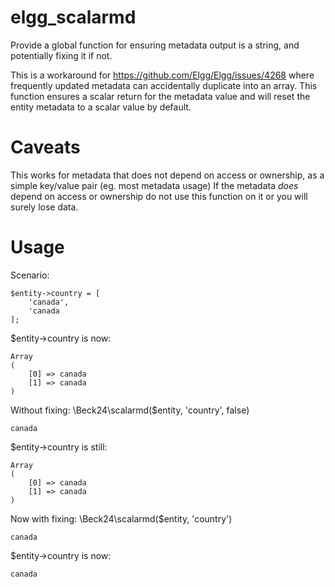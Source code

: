 # elgg_scalarmd
Provide a global function for ensuring metadata output is a string, and potentially fixing it if not.

This is a workaround for https://github.com/Elgg/Elgg/issues/4268 where frequently updated metadata
can accidentally duplicate into an array.  This function ensures a scalar return for the metadata value
and will reset the entity metadata to a scalar value by default.

# Caveats

This works for metadata that does not depend on access or ownership, as a simple key/value pair (eg. most metadata usage)
If the metadata *does* depend on access or ownership do not use this function on it or you will surely
lose data.

# Usage

Scenario:

    $entity->country = [
        'canada',
        'canada
    ];

$entity->country is now:

    Array
    (
        [0] => canada
        [1] => canada
    )

Without fixing: \Beck24\scalarmd($entity, 'country', false)

    canada

$entity->country is still:

    Array
    (
        [0] => canada
        [1] => canada
    )

Now with fixing: \Beck24\scalarmd($entity, 'country')

    canada

$entity->country is now:

    canada